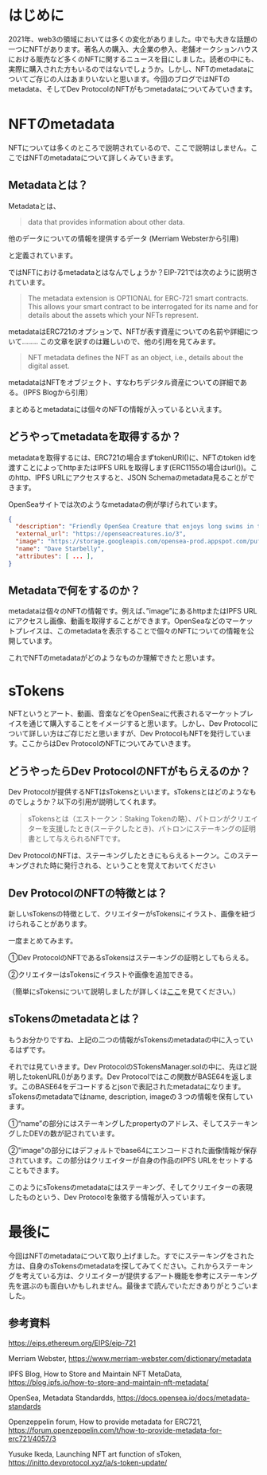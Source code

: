 # はじめに

2021年、web3の領域においては多くの変化がありました。中でも大きな話題の一つにNFTがあります。著名人の購入、大企業の参入、老舗オークションハウスにおける販売など多くのNFTに関するニュースを目にしました。読者の中にも、実際に購入された方もいるのではないでしょうか。しかし、NFTのmetadataについてご存じの人はあまりいないと思います。今回のブログではNFTのmetadata、そしてDev ProtocolのNFTがもつmetadataについてみていきます。

# NFTのmetadata

NFTについては多くのところで説明されているので、ここで説明はしません。ここではNFTのmetadataについて詳しくみていきます。

## Metadataとは？

Metadataとは、

>data that provides information about other data.

他のデータについての情報を提供するデータ
(Merriam Websterから引用)

と定義されています。

ではNFTにおけるmetadataとはなんでしょうか？EIP-721では次のように説明されています。

>The metadata extension is OPTIONAL for ERC-721 smart contracts. This allows your smart contract to be interrogated for its name and for details about the assets which your NFTs represent.

metadataはERC721のオプションで、NFTが表す資産についての名前や詳細について........
この文章を訳すのは難しいので、他の引用を見てみます。

>NFT metadata defines the NFT as an object, i.e., details about the digital asset.

metadataはNFTをオブジェクト、すなわちデジタル資産についての詳細である。（IPFS Blogから引用）

まとめるとmetadataには個々のNFTの情報が入っているといえます。

## どうやってmetadataを取得するか？

metadataを取得するには、ERC721の場合まずtokenURI()に、NFTのtoken idを渡すことによってhttpまたはIPFS URLを取得します(ERC1155の場合はurl())。このhttp、IPFS URLにアクセスすると、JSON Schemaのmetadata見ることができます。

OpenSeaサイトでは次のようなmetadataの例が挙げられています。

```json
{
  "description": "Friendly OpenSea Creature that enjoys long swims in the ocean.",
  "external_url": "https://openseacreatures.io/3",
  "image": "https://storage.googleapis.com/opensea-prod.appspot.com/puffs/3.png",
  "name": "Dave Starbelly",
  "attributes": [ ... ],
}
```

## Metadataで何をするのか？

metadataは個々のNFTの情報です。例えば、”image”にあるhttpまたはIPFS URLにアクセスし画像、動画を取得することができます。OpenSeaなどのマーケットプレイスは、このmetadataを表示することで個々のNFTについての情報を公開しています。

これでNFTのmetadataがどのようなものか理解できたと思います。

# sTokens

NFTというとアート、動画、音楽などをOpenSeaに代表されるマーケットプレイスを通じて購入することをイメージすると思います。しかし、Dev Protocolについて詳しい方はご存じだと思いますが、Dev ProtocolもNFTを発行しています。ここからはDev ProtocolのNFTについてみていきます。

## どうやったらDev ProtocolのNFTがもらえるのか？

Dev Protocolが提供するNFTはsTokensといいます。sTokensとはどのようなものでしょうか？以下の引用が説明してくれます。

>sTokensとは（エストークン：Staking Tokenの略）、パトロンがクリエイターを支援したとき(スーテクしたとき)、パトロンにステーキングの証明書として与えられるNFTです。

Dev ProtocolのNFTは、ステーキングしたときにもらえるトークン。このステーキングされた時に発行される、ということを覚えておいてください

## Dev ProtocolのNFTの特徴とは？

新しいsTokensの特徴として、クリエイターがsTokensにイラスト、画像を紐づけられることがあります。


一度まとめてみます。

①Dev ProtocolのNFTであるsTokensはステーキングの証明としてもらえる。

②クリエイターはsTokensにイラストや画像を追加できる。

（簡単にsTokensについて説明しましたが詳しくは[ここ](https://initto.devprotocol.xyz/ja/s-token-update/)を見てください。）

## sTokensのmetadataとは？

もうお分かりですね、上記の二つの情報がsTokensのmetadataの中に入っているはずです。

それでは見ていきます。Dev ProtocolのSTokensManager.solの中に、先ほど説明したtokenURL()があります。Dev Protocolではこの関数がBASE64を返します。このBASE64をデコードするとjsonで表記されたmetadataになります。sTokensのmetadataではname, description, imageの３つの情報を保有しています。

①“name”の部分にはステーキングしたpropertyのアドレス、そしてステーキングしたDEVの数が記されています。

②"image"の部分にはデフォルトでbase64にエンコードされた画像情報が保存されています。この部分はクリエイターが自身の作品のIPFS URLをセットすることもできます。

このようにsTokensのmetadataにはステーキング、そしてクリエイターの表現したものという、Dev Protocolを象徴する情報が入っています。

# 最後に

今回はNFTのmetadataについて取り上げました。すでにステーキングをされた方は、自身のsTokensのmetadataを探してみてください。これからステーキングを考えている方は、クリエイターが提供するアート機能を参考にステーキング先を選ぶのも面白いかもしれません。最後まで読んでいただきありがとうごいました。

## 参考資料

https://eips.ethereum.org/EIPS/eip-721

Merriam Webster,
https://www.merriam-webster.com/dictionary/metadata

IPFS Blog, How to Store and Maintain NFT MetaData,
https://blog.ipfs.io/how-to-store-and-maintain-nft-metadata/

OpenSea, Metadata Standardds,
https://docs.opensea.io/docs/metadata-standards

Openzeppelin forum, How to provide metadata for ERC721,
https://forum.openzeppelin.com/t/how-to-provide-metadata-for-erc721/4057/3

Yusuke Ikeda, Launching NFT art function of sToken,
https://initto.devprotocol.xyz/ja/s-token-update/
